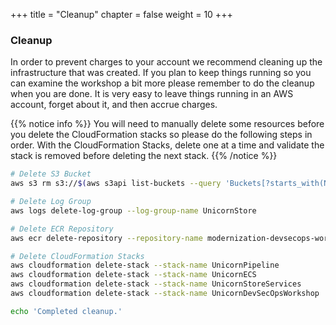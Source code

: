 +++
title = "Cleanup"
chapter = false
weight = 10
+++

### Cleanup 
In order to prevent charges to your account we recommend cleaning up the infrastructure that was created. If you plan to keep things running so you can examine the workshop a bit more please remember to do the cleanup when you are done. It is very easy to leave things running in an AWS account, forget about it, and then accrue charges.

{{% notice info %}}
You will need to manually delete some resources before you delete the CloudFormation stacks so please do the following steps in order.  With the CloudFormation Stacks, delete one at a time and validate the stack is removed before deleting the next stack.
{{% /notice %}}

```bash
# Delete S3 Bucket
aws s3 rm s3://$(aws s3api list-buckets --query 'Buckets[?starts_with(Name, `unicornpipeline-artifactbucket`) == `true` ].Name' --output text) --recursive

# Delete Log Group
aws logs delete-log-group --log-group-name UnicornStore

# Delete ECR Repository
aws ecr delete-repository --repository-name modernization-devsecops-workshop --force

# Delete CloudFormation Stacks
aws cloudformation delete-stack --stack-name UnicornPipeline
aws cloudformation delete-stack --stack-name UnicornECS
aws cloudformation delete-stack --stack-name UnicornStoreServices
aws cloudformation delete-stack --stack-name UnicornDevSecOpsWorkshop

echo 'Completed cleanup.'
```



